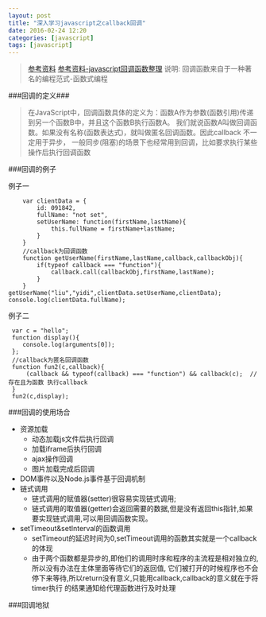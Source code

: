 ```yaml
---
layout: post
title: "深入学习javascript之callback回调"
date: 2016-02-24 12:20
categories: [javascript]
tags: [javascript]
---
```


> [参考资料](http://blog.csdn.net/luoweifu/article/details/41466537)
> [参考资料-javascript回调函数整理](https://segmentfault.com/a/1190000000657129)
> 说明: 回调函数来自于一种著名的编程范式-函数式编程


###回调的定义###


> 在JavaScript中，回调函数具体的定义为：函数A作为参数(函数引用)传递到另一个函数B中，并且这个函数B执行函数A。
> 我们就说函数A叫做回调函数。如果没有名称(函数表达式)，就叫做匿名回调函数。因此callback 不一定用于异步，
> 一般同步(阻塞)的场景下也经常用到回调，比如要求执行某些操作后执行回调函数

###回调的例子

例子一
```
    var clientData = {
        id: 091842,
        fullName: "not set",
        setUserName: function(firstName,lastName){
            this.fullName = firstName+lastName;
        }
    }
    //callback为回调函数
    function getUserName(firstName,lastName,callback,callbackObj){
        if(typeof callback === "function"){
            callback.call(callbackObj,firstName,lastName);
        }
    }
getUserName("liu","yidi",clientData.setUserName,clientData);
console.log(clientData.fullName);
```
 
例子二
```
 var c = "hello";
 function display(){
    console.log(arguments[0]);
 };
 //callback为匿名回调函数
 function fun2(c,callback){
     (callback && typeof(callback) === "function") && callback(c);  //存在且为函数 执行callback
 }
 fun2(c,display);
```

###回调的使用场合

- 资源加载
    - 动态加载js文件后执行回调
    - 加载iframe后执行回调
    - ajax操作回调
    - 图片加载完成后回调
- DOM事件以及Node.js事件基于回调机制
- 链式调用
    - 链式调用的赋值器(setter)很容易实现链式调用;
    - 链式调用的取值器(getter)会返回需要的数据,但是没有返回this指针,如果要实现链式调用,可以用回调函数实现。
- setTimeout&setInterval的函数调用
    - setTimeout的延迟时间为0,setTimeout调用的函数其实就是一个callback的体现
    - 由于两个函数都是异步的,即他们的调用时序和程序的主流程是相对独立的,所以没有办法在主体里面等待它们的返回值,
      它们被打开的时候程序也不会停下来等待,所以return没有意义,只能用callback,callback的意义就在于将timer执行
      的结果通知给代理函数进行及时处理
      
###回调地狱
